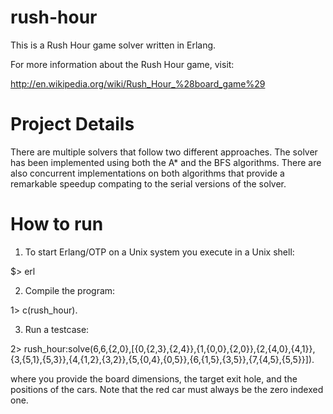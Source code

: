 rush-hour
=========

This is a Rush Hour game solver written in Erlang.

For more information about the Rush Hour game, visit:

  http://en.wikipedia.org/wiki/Rush_Hour_%28board_game%29
  
Project Details
===============

There are multiple solvers that follow two different approaches.
The solver has been implemented using both the A* and the BFS
algorithms. There are also concurrent implementations on both
algorithms that provide a remarkable speedup compating to the 
serial versions of the solver.
  

How to run
==========

1.  To start Erlang/OTP on a Unix system you execute in a Unix shell:

$> erl

2. Compile the program:

1> c(rush_hour).

3. Run a testcase:

2> rush_hour:solve(6,6,{2,0},[{0,{2,3},{2,4}},{1,{0,0},{2,0}},{2,{4,0},{4,1}},{3,{5,1},{5,3}},{4,{1,2},{3,2}},{5,{0,4},{0,5}},{6,{1,5},{3,5}},{7,{4,5},{5,5}}]).

where you provide the board dimensions, the target exit hole, and the 
positions of the cars. Note that the red car must always be the zero
indexed one.
